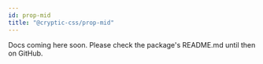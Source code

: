 ```yaml
---
id: prop-mid
title: "@cryptic-css/prop-mid"
---
```


Docs coming here soon. Please check the package's README.md until then on GitHub.